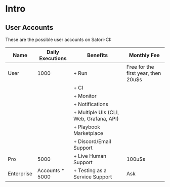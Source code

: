 # Intro
## User Accounts

These are the possible user accounts on Satori-CI:

| Name       | Daily Executions | Benefits                                   | Monthly Fee                        |
|------------|------------------|--------------------------------------------|------------------------------------|
| User       |             1000 | + Run                                      | Free for the first year, then 20u$s|
|            |                  | + CI                                       |                                    |
|            |                  | + Monitor                                  |                                    |
|            |                  | + Notifications                            |                                    |
|            |                  | + Multiple UIs (CLI, Web, Grafana, API)    |                                    |
|            |                  | + Playbook Marketplace                     |                                    |
|            |                  | + Discord/Email Support                    |                                    |
| Pro        |             5000 | + Live Human Support                       |                             100u$s |
| Enterprise |  Accounts * 5000 | + Testing as a Service Support             |                                Ask |
